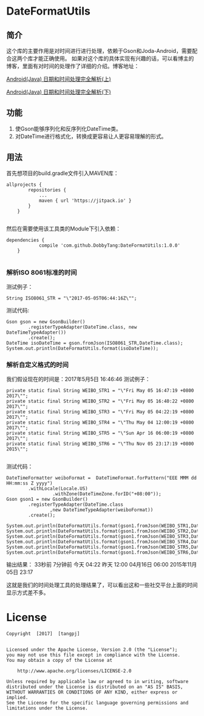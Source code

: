 # DateFormatUtils
## 简介
这个库的主要作用是对时间进行进行处理，依赖于Gson和Joda-Android，需要配合这两个库才能正确使用。
如果对这个库的具体实现有兴趣的话，可以看博主的博客，里面有对时间的处理作了详细的介绍。博客地址：

[Android(Java) 日期和时间处理完全解析(上)](http://tangpj.com/2017/05/02/dateformat/)

[Android(Java) 日期和时间处理完全解析(下)](http://tangpj.com/2017/05/02/dateformat2/)

## 功能
1. 使Gson能够序列化和反序列化DateTime类。
2. 对DateTime进行格式化，转换成更容易让人更容易理解的形式。

## 用法
首先想项目的build.gradle文件引入MAVEN库：

```  
allprojects {  
		repositories {  
			...  
			maven { url 'https://jitpack.io' }  
		}  
	}  
  
```

然后在需要使用该工具类的Module下引入依赖：
```  
dependencies {  
			compile 'com.github.DobbyTang:DateFormatUtils:1.0.0'  
	}  
  
```


### 解析ISO 8061标准的时间
测试例子：
```  
String ISO8061_STR = "\"2017-05-05T06:44:16Z\"";  
```

测试代码:
```  
Gson gson = new GsonBuilder()  
		.registerTypeAdapter(DateTime.class, new DateTimeTypeAdapter())  
		.create();  
DateTime isoDateTime = gson.fromJson(ISO8061_STR,DateTime.class);  
System.out.println(DateFormatUtils.format(isoDateTime));  
```

### 解析自定义格式的时间
我们假设现在的时间是：2017年5月5日 16:46:46
测试例子：
```  
private static final String WEIBO_STR1 = "\"Fri May 05 16:47:19 +0800 2017\"";  
private static final String WEIBO_STR2 = "\"Fri May 05 16:40:22 +0800 2017\"";  
private static final String WEIBO_STR3 = "\"Fri May 05 04:22:19 +0800 2017\"";  
private static final String WEIBO_STR4 = "\"Thu May 04 12:00:19 +0800 2017\"";  
private static final String WEIBO_STR5 = "\"Sun Apr 16 06:00:19 +0800 2017\"";  
private static final String WEIBO_STR6 = "\"Thu Nov 05 23:17:19 +0800 2015\"";  
  
```

测试代码：
```  
DateTimeFormatter weiboFormat =  DateTimeFormat.forPattern("EEE MMM dd HH:mm:ss Z yyyy")  
		.withLocale(Locale.US)  
                 .withZone(DateTimeZone.forID("+08:00"));  
Gson gson1 = new GsonBuilder()  
		.registerTypeAdapter(DateTime.class  
				,new DateTimeTypeAdapter(weiboFormat))  
		.create();  
  
System.out.println(DateFormatUtils.format(gson1.fromJson(WEIBO_STR1,DateTime.class)));  
System.out.println(DateFormatUtils.format(gson1.fromJson(WEIBO_STR2,DateTime.class)));  
System.out.println(DateFormatUtils.format(gson1.fromJson(WEIBO_STR3,DateTime.class)));  
System.out.println(DateFormatUtils.format(gson1.fromJson(WEIBO_STR4,DateTime.class)));  
System.out.println(DateFormatUtils.format(gson1.fromJson(WEIBO_STR5,DateTime.class)));  
System.out.println(DateFormatUtils.format(gson1.fromJson(WEIBO_STR6,DateTime.class)));  
```

输出结果：
33秒前
7分钟前
今天 04:22
昨天 12:00
04月16日 06:00
2015年11月05日 23:17

这就是我们的时间处理工具的处理结果了，可以看出这和一些社交平台上面的时间显示方式差不多。

# License
```  
Copyright  [2017]  [tangpj]  
  
  
Licensed under the Apache License, Version 2.0 (the "License");  
you may not use this file except in compliance with the License.  
You may obtain a copy of the License at  
  
	http://www.apache.org/licenses/LICENSE-2.0  
  
Unless required by applicable law or agreed to in writing, software  
distributed under the License is distributed on an "AS IS" BASIS,  
WITHOUT WARRANTIES OR CONDITIONS OF ANY KIND, either express or implied.  
See the License for the specific language governing permissions and  
limitations under the License.  
  
```







